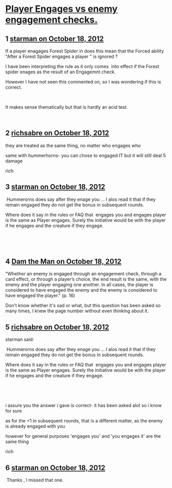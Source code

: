 # [Player Engages vs enemy engagement checks.](https://community.fantasyflightgames.com/topic/72969-player-engages-vs-enemy-engagement-checks/)

## 1 [starman on October 18, 2012](https://community.fantasyflightgames.com/topic/72969-player-engages-vs-enemy-engagement-checks/?do=findComment&comment=711602)

If a player enagages Forest Spider in does this mean that the Forced ability "After a Forest Spider engages a player " is ignored ?

I have been interpreting the rule as it only comes  into effect if the Forest spider enages as the result of an Engagemnt check. 

However I have not seen this commented on, so I was wondering if this is correct.

 

It makes sense thematically but that is hardly an acid test.

 

## 2 [richsabre on October 18, 2012](https://community.fantasyflightgames.com/topic/72969-player-engages-vs-enemy-engagement-checks/?do=findComment&comment=711618)

they are treated as the same thing, no matter who engages who

same with hummerhorns- you can chose to engaged IT but it will still deal 5 damage

rich

## 3 [starman on October 18, 2012](https://community.fantasyflightgames.com/topic/72969-player-engages-vs-enemy-engagement-checks/?do=findComment&comment=711648)

 Hummerorns does say after they enage you … I alos read it that if they remain engaged they do not get the bonus in subsequent rounds.

Where does it say in the rules or FAQ that  engages you and engages player is the same as Player engages. Surely the initiative would be with the player if he engages and the creature if they engage.

 

 

## 4 [Dam the Man on October 18, 2012](https://community.fantasyflightgames.com/topic/72969-player-engages-vs-enemy-engagement-checks/?do=findComment&comment=711651)

"Whether an enemy is engaged through an engagement
check, through a card effect, or through a player’s
choice, the end result is the same, with the enemy
and the player engaging one another. In all cases, the
player is considered to have engaged the enemy and the
enemy is considered to have engaged the player." (p. 16)

Don't know whether it's sad or what, but this question has been asked so many times, I knew the page number without even thinking about it.

## 5 [richsabre on October 18, 2012](https://community.fantasyflightgames.com/topic/72969-player-engages-vs-enemy-engagement-checks/?do=findComment&comment=711668)

starman said:

 Hummerorns does say after they enage you … I alos read it that if they remain engaged they do not get the bonus in subsequent rounds.

Where does it say in the rules or FAQ that  engages you and engages player is the same as Player engages. Surely the initiative would be with the player if he engages and the creature if they engage.

 

 



i assure you the answer i gave is correct- it has been asked alot so i know for sure

as for the +1 in subsequent rounds, that is a different matter, as the enemy is already engaged with you

however for general purposes 'engages you' and 'you engages it' are the same thing

rich

## 6 [starman on October 18, 2012](https://community.fantasyflightgames.com/topic/72969-player-engages-vs-enemy-engagement-checks/?do=findComment&comment=711677)

 Thanks , I missed that one. 

